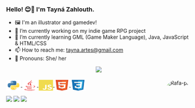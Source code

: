 ### Hello! 😊🌸 I'm Tayná Zahlouth. 

- 🖼️ I'm an illustrator and gamedev! 
- 🔭 I’m currently working on my indie game RPG project 
- 🌱 I’m currently learning GML (Game Maker Language), Java, JavaScript & HTML/CSS
- 📫 How to reach me: tayna.artes@gmail.com
- 🌻 Pronouns: She/ her

<div align="center">
  <a href="https://beacons.ai/taynazahlouth">
  <img height="180em" src="https://github-readme-stats.vercel.app/api?username=taynazahlouth&show_icons=true&theme=dracula&include_all_commits=true&count_private=true"/>
</div>
  
<div style="display: inline_block"><br>
  <img align="center" alt="Rafa-Python" height="30" width="40" src="https://raw.githubusercontent.com/devicons/devicon/master/icons/python/python-original.svg">
  <img align="center" alt="Rafa-HTML" height="30" width="40" src="https://raw.githubusercontent.com/devicons/devicon/master/icons/java/java-plain.svg">
  <img align="center" alt="Rafa-Js" height="30" width="40" src="https://raw.githubusercontent.com/devicons/devicon/master/icons/javascript/javascript-plain.svg">
  <img align="center" alt="Rafa-HTML" height="30" width="40" src="https://raw.githubusercontent.com/devicons/devicon/master/icons/html5/html5-original.svg">
  <img align="center" alt="Rafa-CSS" height="30" width="40" src="https://raw.githubusercontent.com/devicons/devicon/master/icons/css3/css3-original.svg">
  <img align="right" alt="Rafa-pic" height="150" style="border-radius:50px;" src="https://picrew.me/shareImg/org/202206/338224_AcgSmKjq.png">
</div>
 
  
 
  <a href="https://instagram.com/laeryel" target="_blank"><img src="https://img.shields.io/badge/-Instagram-%23E4405F?style=for-the-badge&logo=instagram&logoColor=white" target="_blank"></a>
 <a href = "mailto:tayna.artes@gmail.com"><img src="https://img.shields.io/badge/-Gmail-%23333?style=for-the-badge&logo=gmail&logoColor=white" target="_blank"></a>
  <a href="https://www.linkedin.com/in/tayn%C3%A1-zahlouth-8a039423a/" target="_blank"><img src="https://img.shields.io/badge/-LinkedIn-%230077B5?style=for-the-badge&logo=linkedin&logoColor=white" target="_blank"></a> 
